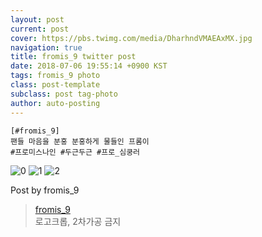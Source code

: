 ```yaml
---
layout: post
current: post
cover: https://pbs.twimg.com/media/DharhndVMAEAxMX.jpg
navigation: true
title: fromis_9 twitter post
date: 2018-07-06 19:55:14 +0900 KST
tags: fromis_9 photo
class: post-template
subclass: post tag-photo
author: auto-posting
---
```


```  
[#fromis_9]  
팬들 마음을 분홍 분홍하게 물들인 프롬이  
#프로미스나인 #두근두근 #프로_심쿵러  

```

![0](https://pbs.twimg.com/media/DharegwUYAE-OEx.jpg)
![1](https://pbs.twimg.com/media/DharfPQVAAA3fnq.jpg)
![2](https://pbs.twimg.com/media/DharhndVMAEAxMX.jpg)


Post by fromis_9

> [fromis_9](https://twitter.com/realfromis_9)  
  로고크롭, 2차가공 금지